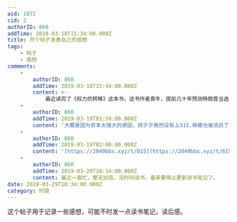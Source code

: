 ```yaml
---
aid: 1072
cid: 2
authorID: 860
addTime: 2019-03-18T15:34:00.000Z
title: 开个帖子发表自己的感想
tags:
    - 帖子
    - 感想
comments:
    -
        authorID: 860
        addTime: 2019-03-18T15:44:00.000Z
        content: >-
            最近读完了《权力的转移》这本书，这书作者真牛，提前几十年预测特朗普当选，不过作者也没有想到中国的权力没有转移吧，权力总是在转移的，培根说：“知识就是力量。”然而，我并没有看到知识分子在中国受到尊敬，这样的人在文化大革中甚至是被批斗的对象。长期以来的愚民政策更是诞生了不少诸如“读书读傻”的反智主义的言论。什么“博士生设计的生产线不如一个小学生的风扇”之类。让人怀疑中国民众是否有思考的能力。
    -
        authorID: 860
        addTime: 2019-03-19T01:59:00.000Z
        content: '大概是因为资本太强大的原因，拼夕夕竟然没有上315,槟榔也被洗白了，吊诡的是资本还要服从党的安排'
    -
        authorID: 860
        addTime: 2019-03-19T02:00:00.000Z
        content: '[https://2049bbs.xyz/t/815](https://2049bbs.xyz/t/815)'
    -
        authorID: 860
        addTime: 2019-03-29T10:34:00.000Z
        content: 最近一直忙，整天加班，没时间读书，看来要停止更新读书笔记了。
date: 2019-03-29T10:34:00.000Z
category: 时政
---
```


这个帖子用于记录一些感想，可能不时发一点读书笔记，读后感。
